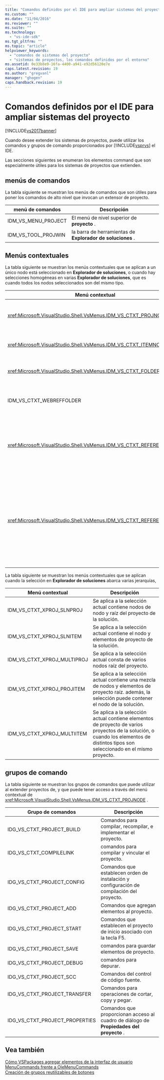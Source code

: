 ```yaml
---
title: "Comandos definidos por el IDE para ampliar sistemas del proyecto | Microsoft Docs"
ms.custom: ""
ms.date: "11/04/2016"
ms.reviewer: ""
ms.suite: ""
ms.technology: 
  - "vs-ide-sdk"
ms.tgt_pltfrm: ""
ms.topic: "article"
helpviewer_keywords: 
  - "comandos de sistemas del proyecto"
  - "sistemas de proyectos, los comandos definidos por el entorno"
ms.assetid: 0e33b8e9-16fa-4400-a941-e92d56120e7e
caps.latest.revision: 19
ms.author: "gregvanl"
manager: "ghogen"
caps.handback.revision: 19
---
```

# Comandos definidos por el IDE para ampliar sistemas del proyecto
[!INCLUDE[vs2017banner](../../code-quality/includes/vs2017banner.md)]

Cuando desee extender los sistemas de proyectos, puede utilizar los comandos y grupos de comando proporcionados por [!INCLUDE[vsprvs](../../code-quality/includes/vsprvs_md.md)] el IDE.  
  
 Las secciones siguientes se enumeran los elementos command que son especialmente útiles para los sistemas de proyectos que extienden.  
  
## menús de comandos  
 La tabla siguiente se muestran los menús de comandos que son útiles para poner los comandos de alto nivel que invocan un extensor de proyecto.  
  
|menú de comandos|Descripción|  
|----------------------|-----------------|  
|IDM\_VS\_MENU\_PROJECT|El menú de nivel superior de **proyecto** .|  
|IDM\_VS\_TOOL\_PROJWIN|la barra de herramientas de **Explorador de soluciones** .|  
  
## Menús contextuales  
 La tabla siguiente se muestran los menús contextuales que se aplican a un único nodo está seleccionado en **Explorador de soluciones**, o cuando hay selecciones homogéneas en varias **Explorador de soluciones**, que es cuando todos los nodos seleccionados son del mismo tipo.  
  
|Menú contextual|Descripción|  
|---------------------|-----------------|  
|<xref:Microsoft.VisualStudio.Shell.VsMenus.IDM_VS_CTXT_PROJNODE>|Se aplica cuando el nodo del proyecto está seleccionado.|  
|<xref:Microsoft.VisualStudio.Shell.VsMenus.IDM_VS_CTXT_ITEMNODE>|Se aplica cuando un archivo está seleccionado.|  
|<xref:Microsoft.VisualStudio.Shell.VsMenus.IDM_VS_CTXT_FOLDERNODE>|Se aplica cuando una carpeta está seleccionado.|  
|IDM\_VS\_CTXT\_WEBREFFOLDER|Se aplica a la carpeta de referencia web está seleccionado.|  
|<xref:Microsoft.VisualStudio.Shell.VsMenus.IDM_VS_CTXT_REFERENCEROOT>|Se aplica cuando el nodo raíz de las referencias denominado “referencias” está seleccionado.|  
|<xref:Microsoft.VisualStudio.Shell.VsMenus.IDM_VS_CTXT_REFERENCE>|Se aplica a los nodos de referencia son seleccionado; éstos incluyen el ensamblado, COM, y referencias de proyecto solo.  no incluye referencias web.|  
  
 La tabla siguiente se muestran los menús contextuales que se aplican cuando la selección en **Explorador de soluciones** abarca varias jerarquías,  
  
|Menú contextual|Descripción|  
|---------------------|-----------------|  
|IDM\_VS\_CTXT\_XPROJ\_SLNPROJ|Se aplica a la selección actual contiene nodos de nodo y raíz del proyecto de la solución.|  
|IDM\_VS\_CTXT\_XPROJ\_SLNITEM|Se aplica a la selección actual contiene el nodo y elementos de proyecto de la solución.|  
|IDM\_VS\_CTXT\_XPROJ\_MULTIPROJ|Se aplica a la selección actual consta de varios nodos raíz del proyecto.|  
|IDM\_VS\_CTXT\_XPROJ\_PROJITEM|Se aplica a la selección actual contiene una mezcla de nodos y elementos de proyecto raíz.  además, la selección puede contener el nodo de la solución.|  
|IDM\_VS\_CTXT\_XPROJ\_MULTIITEM|Se aplica a la selección actual contiene elementos de proyecto de varios proyectos de la solución, o cuando los elementos de distintos tipos son seleccionado en el mismo proyecto.|  
  
## grupos de comando  
 La tabla siguiente se muestran los grupos de comandos que puede utilizar al extender proyectos de, y que puede tener acceso a través del menú contextual de <xref:Microsoft.VisualStudio.Shell.VsMenus.IDM_VS_CTXT_PROJNODE> .  
  
|Grupo de comandos|Descripción|  
|-----------------------|-----------------|  
|IDG\_VS\_CTXT\_PROJECT\_BUILD|Comandos para compilar, recompilar, e implementar el proyecto.|  
|IDG\_VS\_CTXT\_COMPILELINK|comandos para compilar y vincular el proyecto.|  
|IDG\_VS\_CTXT\_PROJECT\_CONFIG|Comandos que establecen orden de instalación y configuración de compilación del proyecto.|  
|IDG\_VS\_CTXT\_PROJECT\_ADD|Comandos que agregan elementos al proyecto.|  
|IDG\_VS\_CTXT\_PROJECT\_START|Comandos que establecen el proyecto de inicio asociado con la tecla F5.|  
|IDG\_VS\_CTXT\_PROJECT\_SAVE|comandos para guardar elementos de proyecto.|  
|IDG\_VS\_CTXT\_PROJECT\_DEBUG|comandos para depurar.|  
|IDG\_VS\_CTXT\_PROJECT\_SCC|Comandos del control de código fuente.|  
|IDG\_VS\_CTXT\_PROJECT\_TRANSFER|Comandos para operaciones de cortar, copy y pegar.|  
|IDG\_VS\_CTXT\_PROJECT\_PROPERTIES|Comandos que proporcionan acceso al cuadro de diálogo de **Propiedades del proyecto** .|  
  
## Vea también  
 [Cómo VSPackages agregar elementos de la interfaz de usuario](../../extensibility/internals/how-vspackages-add-user-interface-elements.md)   
 [MenuCommands frente a OleMenuCommands](../../misc/menucommands-vs-olemenucommands.md)   
 [Creación de grupos reutilizables de botones](../../extensibility/creating-reusable-groups-of-buttons.md)